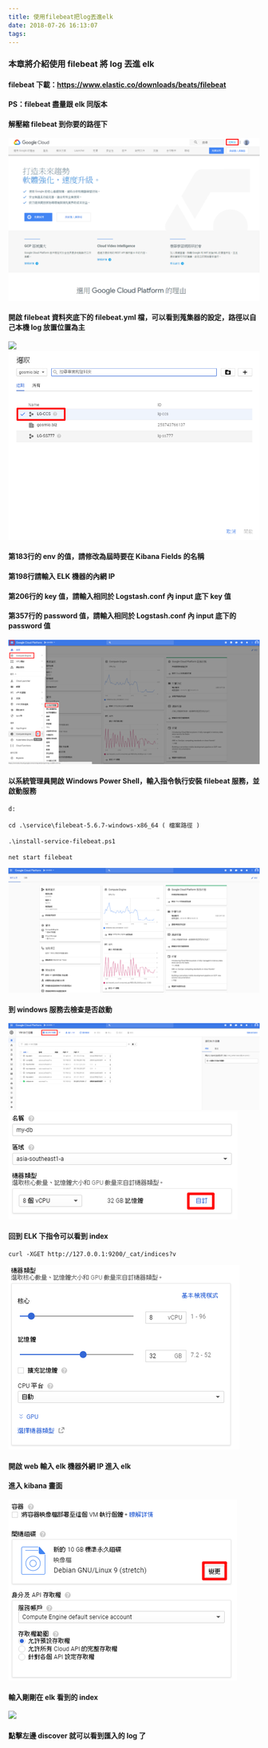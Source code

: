 ```yaml
---
title: 使用filebeat把log丟進elk
date: 2018-07-26 16:13:07
tags:
---
```


### 本章將介紹使用 filebeat 將 log 丟進 elk

#### filebeat 下載：https://www.elastic.co/downloads/beats/filebeat

#### PS：filebeat 盡量跟 elk 同版本

#### 解壓縮 filebeat 到你要的路徑下

![ ](images/1.png)

#### 開啟 filebeat 資料夾底下的 filebeat.yml 檔，可以看到蒐集器的設定，路徑以自己本機 log 放置位置為主

![ ](images/2.png)
![ ](images/3.png)

#### 第183行的 env 的值，請修改為屆時要在 Kibana Fields 的名稱
#### 第198行請輸入 ELK 機器的內網 IP
#### 第206行的 key 值，請輸入相同於 Logstash.conf 內 input 底下 key 值
#### 第357行的 password 值，請輸入相同於 Logstash.conf 內 input 底下的 password 值

![ ](images/4.png)

#### 以系統管理員開啟 Windows Power Shell，輸入指令執行安裝 filebeat 服務，並啟動服務

```
d:

cd .\service\filebeat-5.6.7-windows-x86_64 ( 檔案路徑 )  

.\install-service-filebeat.ps1

net start filebeat
```

![ ](images/5.png)

#### 到 windows 服務去檢查是否啟動

![ ](images/6.png)
![ ](images/7.png)

#### 回到 ELK 下指令可以看到 index

```
curl -XGET http://127.0.0.1:9200/_cat/indices?v
```

![ ](images/8.png)

#### 開啟 web 輸入 elk 機器外網 IP 進入 elk

#### 進入 kibana 畫面

![ ](images/9.png)

#### 輸入剛剛在 elk 看到的 index

![ ](images/10.png)

#### 點擊左邊 discover 就可以看到匯入的 log 了